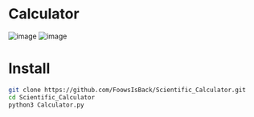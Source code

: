 # Calculator
![image](https://github.com/user-attachments/assets/88d6a8b7-d826-4cac-95ce-aeb77ffb18e5)
![image](https://github.com/user-attachments/assets/def1b97c-7fdb-4d86-a82f-42d7618b7ffb)

# Install
```sh
git clone https://github.com/FoowsIsBack/Scientific_Calculator.git
cd Scientific_Calculator
python3 Calculator.py
```
